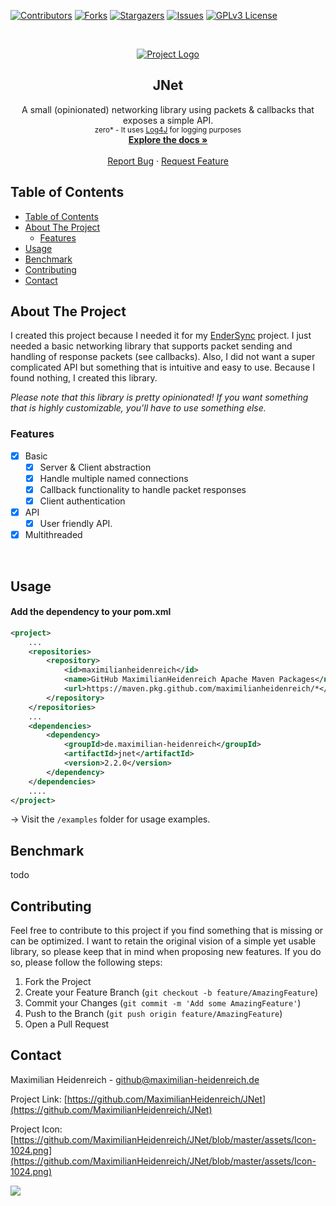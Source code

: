 <!-- PROJECT SHIELDS -->
<!--
*** I'm using markdown "reference style" links for readability.
*** Reference links are enclosed in brackets [ ] instead of parentheses ( ).
*** See the bottom of this document for the declaration of the reference variables
*** for contributors-url, forks-url, etc. This is an optional, concise syntax you may use.
*** https://www.markdownguide.org/basic-syntax/#reference-style-links
-->
[![Contributors][contributors-shield]][contributors-url]
[![Forks][forks-shield]][forks-url]
[![Stargazers][stars-shield]][stars-url]
[![Issues][issues-shield]][issues-url]
[![GPLv3 License][license-shield]][license-url]

<!-- MARKDOWN LINKS & IMAGES -->
<!-- https://www.markdownguide.org/basic-syntax/#reference-style-links -->
[contributors-shield]: https://img.shields.io/github/contributors/MaximilianHeidenreich/JNet.svg?style=flat-square
[contributors-url]: https://github.com/MaximilianHeidenreich/JNet/graphs/contributors
[forks-shield]: https://img.shields.io/github/forks/MaximilianHeidenreich/JNet?style=flat-square
[forks-url]: https://github.com/MaximilianHeidenreich/JNet/network
[stars-shield]: https://img.shields.io/github/stars/MaximilianHeidenreich/JNet?style=flat-square
[stars-url]: https://github.com/MaximilianHeidenreich/JNet/stargazers
[issues-shield]: https://img.shields.io/github/issues/MaximilianHeidenreich/JNet?style=flat-square
[issues-url]: https://github.com/MaximilianHeidenreich/JNet/issues
[license-shield]: https://img.shields.io/github/license/MaximilianHeidenreich/JNet?style=flat-square
[license-url]: https://github.com/MaximilianHeidenreich/JNet/blob/master/LICENSE

<!-- PROJECT HEADER -->
<br />
<p align="center">
  <a href="https://github.com/MaximilianHeidenreich/JNet">
    <img src="https://github.com/MaximilianHeidenreich/JNet/blob/master/assets/Icon-128.png?raw=true" alt="Project Logo" >
  </a>

<h2 align="center">JNet</h2>

  <p align="center">
    A small (opinionated) networking library using packets & callbacks that exposes a simple API.
    <br>
    <small>zero* - It uses <a href="https://logging.apache.org/log4j/2.x/">Log4J</a> for logging purposes</small>
    <br />
    <a href="#"><strong>Explore the docs »</strong></a>
    <br />
    <br />
    <a href="https://github.com/MaximilianHeidenreich/JNet/issues">Report Bug</a>
    ·
    <a href="https://github.com/MaximilianHeidenreich/JNet/issues">Request Feature</a>
  </p>
</p>

<!-- TABLE OF CONTENTS -->
## Table of Contents

- [Table of Contents](#table-of-contents)
- [About The Project](#about-the-project)
    - [Features](#features)
- [Usage](#usage)
- [Benchmark](#benchmark)
- [Contributing](#contributing)
- [Contact](#contact)

<!-- ABOUT THE PROJECT -->
## About The Project

I created this project because I needed it for my [EnderSync]() project.
I just needed a basic networking library that supports packet sending and 
handling of response packets (see callbacks). Also, I did not want a super complicated API 
but something that is intuitive and easy to use. Because I found nothing, I created this library.

*Please note that this library is pretty opinionated! 
If you want something that is highly customizable, you'll have to use something else.*

### Features

- [x] Basic
    - [x] Server & Client abstraction
    - [x] Handle multiple named connections
    - [x] Callback functionality to handle packet responses
    - [x] Client authentication
- [x] API
    - [x] User friendly API.
- [x] Multithreaded

<br>

<!-- USAGE -->
## Usage

#### Add the dependency to your pom.xml
```xml
<project>
    ...
    <repositories>
        <repository>
            <id>maximilianheidenreich</id>
            <name>GitHub MaximilianHeidenreich Apache Maven Packages</name>
            <url>https://maven.pkg.github.com/maximilianheidenreich/*</url>
        </repository>
    </repositories>
    ...
    <dependencies>
        <dependency>
            <groupId>de.maximilian-heidenreich</groupId>
            <artifactId>jnet</artifactId>
            <version>2.2.0</version>
        </dependency>
    </dependencies>
    ....
</project>
```

-> Visit the `/examples` folder for usage examples.

<!-- BENCHMARK -->
## Benchmark

todo

<!-- CONTRIBUTING -->
## Contributing

Feel free to contribute to this project if you find something that is missing or can be optimized.
I want to retain the original vision of a simple yet usable library, so please keep that in mind when proposing new features.
If you do so, please follow the following steps:

1. Fork the Project
2. Create your Feature Branch (`git checkout -b feature/AmazingFeature`)
3. Commit your Changes (`git commit -m 'Add some AmazingFeature'`)
4. Push to the Branch (`git push origin feature/AmazingFeature`)
5. Open a Pull Request


<!-- CONTACT -->
## Contact

Maximilian Heidenreich - github@maximilian-heidenreich.de

Project Link: [https://github.com/MaximilianHeidenreich/JNet](https://github.com/MaximilianHeidenreich/JNet)

Project Icon: [https://github.com/MaximilianHeidenreich/JNet/blob/master/assets/Icon-1024.png](https://github.com/MaximilianHeidenreich/JNet/blob/master/assets/Icon-1024.png)

<a href="https://www.buymeacoffee.com/maximili"><img src="https://img.buymeacoffee.com/button-api/?text=Buy me a coffee&emoji=&slug=maximili&button_colour=5F7FFF&font_colour=ffffff&font_family=Cookie&outline_colour=000000&coffee_colour=FFDD00"></a>
